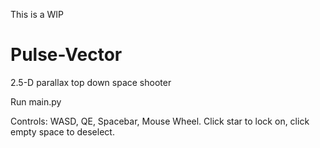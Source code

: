 This is a WIP

# Pulse-Vector
2.5-D parallax top down space shooter


Run main.py

Controls: WASD, QE, Spacebar, Mouse Wheel.
Click star to lock on, click empty space to deselect.
